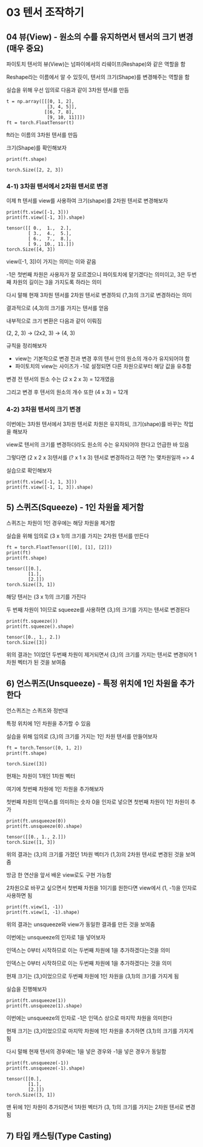 # 03 텐서 조작하기

## 04 뷰(View) - 원소의 수를 유지하면서 텐서의 크기 변경 (매우 중요)

파이토치 텐서의 뷰(View)는 넘파이에서의 리쉐이프(Reshape)와 같은 역할을 함

Reshape라는 이름에서 알 수 있듯이, 텐서의 크기(Shape)를 변경해주는 역할을 함

실습을 위해 우선 임의로 다음과 같이 3차원 텐서를 만듬

```
t = np.array([[[0, 1, 2],
               [3, 4, 5]],
              [[6, 7, 8],
               [9, 10, 11]]])
ft = torch.FloatTensor(t)
```
ft라는 이름의 3차원 텐서를 만듬

크기(Shape)를 확인해보자
```
print(ft.shape)
```
```
torch.Size([2, 2, 3])
```

### 4-1) 3차원 텐서에서 2차원 텐서로 변경

이제 ft 텐서를 view를 사용하여 크기(shape)를 2차원 텐서로 변경해보자
```
print(ft.view([-1, 3]))
print(ft.view([-1, 3]).shape)
```
```
tensor([[ 0.,  1.,  2.],
        [ 3.,  4.,  5.],
        [ 6.,  7.,  8.],
        [ 9., 10., 11.]])
torch.Size([4, 3])
```
view([-1, 3])이 가지는 의미는 이와 같음

-1은 첫번째 차원은 사용자가 잘 모르겠으니 파이토치에 맡기겠다는 의미이고, 3은 두번째 차원의 길이는 3을 가지도록 하라는 의미

다시 말해 현재 3차원 텐서를 2차원 텐서로 변경하되 (?,3)의 크기로 변경하라는 의미

결과적으로 (4,3)의 크기를 가지는 텐서를 얻음

내부적으로 크기 변환은 다음과 같이 이뤄짐

(2, 2, 3) -> (2x2, 3) -> (4, 3)

규칙을 정리해보자

- view는 기본적으로 변경 전과 변경 후의 텐서 안의 원소의 개수가 유지되어야 함
- 파이토치의 view는 사이즈가 -1로 설정되면 다른 차원으로부터 해당 값을 유추함

변경 전 텐서의 원소 수는 (2 x 2 x 3) = 12개였음

그리고 변경 후 텐서의 원소의 개수 또한 (4 x 3) = 12개

### 4-2) 3차원 텐서의 크기 변경

이번에는 3차원 텐서에서 3차원 텐서로 차원은 유지하되, 크기(shape)를 바꾸는 작업을 해보자

view로 텐서의 크기를 변경하더라도 원소의 수는 유지되어야 한다고 언급한 바 있음

그렇다면 (2 x 2 x 3)텐서를 (? x 1 x 3) 텐서로 변경하라고 하면 ?는 몇차원일까 => 4

실습으로 확인해보자

```
print(ft.view([-1, 1, 3]))
print(ft.view([-1, 1, 3]).shape)
```

## 5) 스퀴즈(Squeeze) - 1인 차원을 제거함

스퀴즈는 차원이 1인 경우에는 해당 차원을 제거함

실습을 위해 임의로 (3 x 1)의 크기를 가지는 2차원 텐서를 만든다

```
ft = torch.FloatTensor([[0], [1], [2]])
print(ft)
print(ft.shape)
```
```
tensor([[0.],
        [1.],
        [2.]])
torch.Size([3, 1])
```

해당 텐서는 (3 x 1)의 크기를 가진다

두 번째 차원이 1이므로 squeeze를 사용하면 (3,)의 크기를 가지는 텐서로 변경된다

```
print(ft.squeeze())
print(ft.squeeze().shape)
```
```
tensor([0., 1., 2.])
torch.Size([3])
```
위의 결과는 1이었던 두번째 차원이 제거되면서 (3,)의 크기를 가지는 텐서로 변경되어 1차원 벡터가 된 것을 보여줌

## 6) 언스퀴즈(Unsqueeze) - 특정 위치에 1인 차원을 추가한다

언스퀴즈는 스퀴즈와 정반대

특정 위치에 1인 차원을 추가할 수 있음

실습을 위해 임의로 (3,)의 크기를 가지는 1인 차원 텐서를 만들어보자
```
ft = torch.Tensor([0, 1, 2])
print(ft.shape)
```
```
torch.Size([3])
```
현재는 차원이 1개인 1차원 벡터

여기에 첫번째 차원에 1인 차원을 추가해보자

첫번째 차원의 인덱스를 의미하는 숫자 0을 인자로 넣으면 첫번째 차원이 1인 차원이 추가

```
print(ft.unsqueeze(0))
print(ft.unsqueeze(0).shape)
```
```
tensor([[0., 1., 2.]])
torch.Size([1, 3])
```
위의 결과는 (3,)의 크기를 가졌던 1차원 벡터가 (1,3)의 2차원 텐서로 변경된 것을 보여줌

방금 한 연산을 앞서 배운 view로도 구현 가능함

2차원으로 바꾸고 싶으면서 첫번째 차원을 1이기를 원한다면 view에서 (1, -1)을 인자로 사용하면 됨

```
print(ft.view(1, -1))
print(ft.view(1, -1).shape)
```
위의 결과는 unsqueeze와 view가 동일한 결과를 만든 것을 보여줌

이번에는 unsqueeze의 인자로 1을 넣어보자

인덱스는 0부터 시작하므로 이는 두번째 차원에 1을 추가하겠다는것을 의미

인덱스는 0부터 시작하므로 이는 두번째 차원에 1을 추가하겠다는 것을 의미

현재 크기는 (3,)이었으므로 두번째 차원에 1인 차원을 (3,1)의 크기를 가지게 됨

실습을 진행해보자

```
print(ft.unsqueeze(1))
print(ft.unsqueeze(1).shape)
```

이번에는 unsqueeze의 인자로 -1은 인덱스 상으로 마지막 차원을 의미한다

현재 크기는 (3,)이었으므로 마지막 차원에 1인 차원을 추가하면 (3,1)의 크기를 가지게 됨

다시 말해 현재 텐서의 경우에는 1을 넣은 경우와 -1을 넣은 경우가 동일함

```
print(ft.unsqueeze(-1))
print(ft.unsqueeze(-1).shape)
```
```
tensor([[0.],
        [1.],
        [2.]])
torch.Size([3, 1])
```
맨 뒤에 1인 차원이 추가되면서 1차원 벡터가 (3, 1)의 크기를 가지는 2차원 텐서로 변경됨

## 7) 타입 캐스팅(Type Casting)
